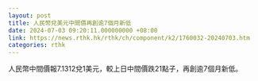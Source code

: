 ```yaml
---
layout: post
title: 人民幣兌美元中間價再創逾7個月新低
date: 2024-07-03 09:20:11.000000000 +08:00
link: https://news.rthk.hk/rthk/ch/component/k2/1760032-20240703.htm
categories: rthk
---
```


人民幣中間價報7.1312兌1美元，較上日中間價跌21點子，再創逾7個月新低。
